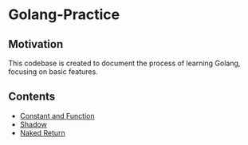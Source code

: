 # Golang-Practice
## Motivation
This codebase is created to document the process of learning Golang, focusing on basic features.

## Contents
- [Constant and Function](https://github.com/IvanLai-952/Golang-Practice/tree/main/Constant%20and%20Function)
- [Shadow](https://github.com/IvanLai-952/Golang-Practice/tree/main/Shadow)
- [Naked Return](https://github.com/IvanLai-952/Golang-Practice/tree/main/Naked%20Return)